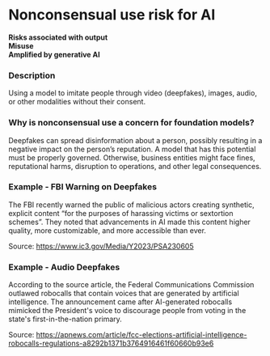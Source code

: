 # Nonconsensual use risk for AI

**Risks associated with output** \
**Misuse** \
**Amplified by generative AI**

### Description

Using a model to imitate people through video (deepfakes), images, audio, or other modalities without their consent.

### Why is nonconsensual use a concern for foundation models?

Deepfakes can spread disinformation about a person, possibly resulting in a negative impact on the person’s reputation. A model that has this potential must be properly governed. Otherwise, business entities might face fines, reputational harms, disruption to operations, and other legal consequences.

### Example - FBI Warning on Deepfakes

The FBI recently warned the public of malicious actors creating synthetic, explicit content “for the purposes of harassing victims or sextortion schemes”. They noted that advancements in AI made this content higher quality, more customizable, and more accessible than ever.

Source: https://www.ic3.gov/Media/Y2023/PSA230605

### Example - Audio Deepfakes

According to the source article, the Federal Communications Commission outlawed robocalls that contain voices that are generated by artificial intelligence. The announcement came after AI-generated robocalls mimicked the President's voice to discourage people from voting in the state's first-in-the-nation primary.

Source: https://apnews.com/article/fcc-elections-artificial-intelligence-robocalls-regulations-a8292b1371b3764916461f60660b93e6